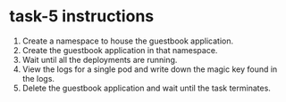 # task-5 instructions

1. Create a namespace to house the guestbook application.
2. Create the guestbook application in that namespace.
3. Wait until all the deployments are running.
4. View the logs for a single pod and write down the magic key found in the logs.
5. Delete the guestbook application and wait until the task terminates.
